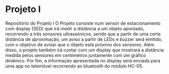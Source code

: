 # Projeto I
 Repositório do Projeto I 
 O Projeto consiste num sensor de estacionamento com display (SED) que irá medir a distância a um objeto apontado, recorrendo a três sensores ultrassónicos, sendo que a partir de uma certa distância de aproximação, um aviso a partir de LEDs e buzzer será emitido, com o objetivo de avisar que o objeto está próximo dos sensores. Além disso, o projeto também irá contar com um display que mostrará a distância medida pelos sensores em centímetros juntamente com um gráfico dinâmico. Por fim, a informação apresentada no display será enviada para uma app no telemóvel recorrendo ao bluetooth do módulo HC-05. 
